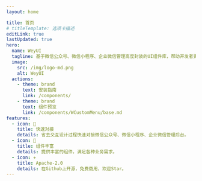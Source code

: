 ```yaml
---
layout: home

title: 首页
# titleTemplate: 选项卡描述
editLink: true
lastUpdated: true
hero:
  name: WeyUI
  tagline: 基于微信公众号、微信小程序、企业微信管理高度封装的UI组件库，帮助开发者更快速完成页面开发工作。
  image:
    src: /img/logo-md.png
    alt: WeyUI
  actions:
    - theme: brand
      text: 安装指南
      link: /components/
    - theme: brand
      text: 组件预览
      link: /components/WCustomMenu/base.md
features:
  - icon: 🔨
    title: 快速对接
    details: 省去交互设计过程快速对接微信公众号、微信小程序、企业微信管理后台。
  - icon: 🧩
    title: 组件丰富
    details: 提供丰富的组件，满足各种业务需求。
  - icon: ✈️
    title: Apache-2.0
    details: 在Github上开源，免费商用，欢迎Star。
---
```


